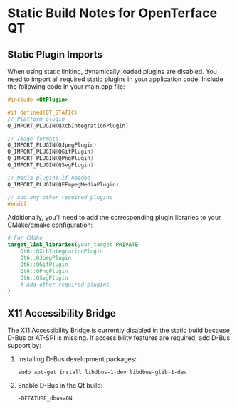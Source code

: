 # Static Build Notes for OpenTerface QT

## Static Plugin Imports

When using static linking, dynamically loaded plugins are disabled. You need to import all required static plugins in your application code. Include the following code in your main.cpp file:

```cpp
#include <QtPlugin>

#if defined(QT_STATIC)
// Platform plugin
Q_IMPORT_PLUGIN(QXcbIntegrationPlugin)

// Image formats
Q_IMPORT_PLUGIN(QJpegPlugin)
Q_IMPORT_PLUGIN(QGifPlugin)
Q_IMPORT_PLUGIN(QPngPlugin)
Q_IMPORT_PLUGIN(QSvgPlugin)

// Media plugins if needed
Q_IMPORT_PLUGIN(QFFmpegMediaPlugin)

// Add any other required plugins
#endif
```

Additionally, you'll need to add the corresponding plugin libraries to your CMake/qmake configuration:

```cmake
# For CMake
target_link_libraries(your_target PRIVATE
    Qt6::QXcbIntegrationPlugin
    Qt6::QJpegPlugin
    Qt6::QGifPlugin
    Qt6::QPngPlugin
    Qt6::QSvgPlugin
    # Add other required plugins
)
```

## X11 Accessibility Bridge

The X11 Accessibility Bridge is currently disabled in the static build because D-Bus or AT-SPI is missing. If accessibility features are required, add D-Bus support by:

1. Installing D-Bus development packages:
   ```
   sudo apt-get install libdbus-1-dev libdbus-glib-1-dev
   ```

2. Enable D-Bus in the Qt build:
   ```
   -DFEATURE_dbus=ON
   ```
